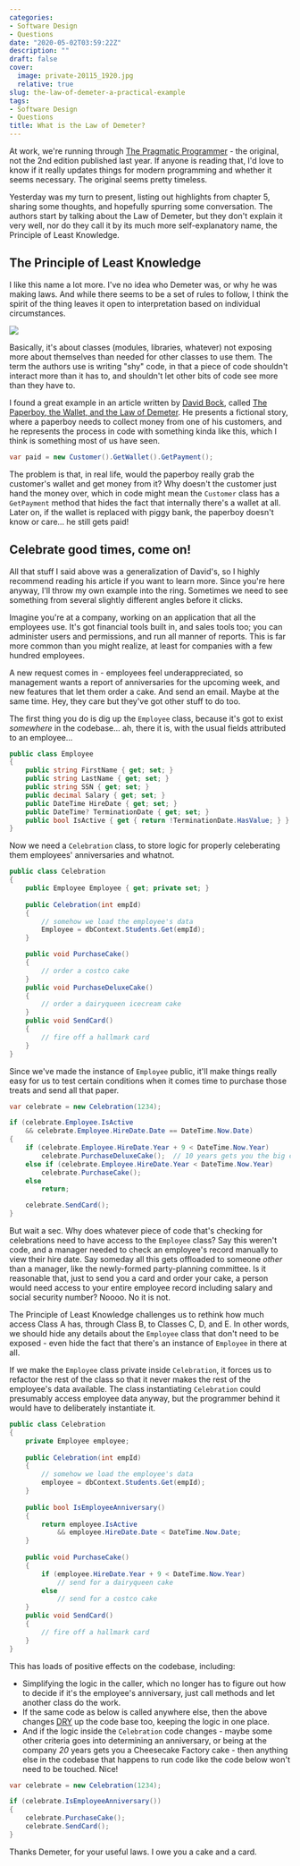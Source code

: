 ```yaml
---
categories:
- Software Design
- Questions
date: "2020-05-02T03:59:22Z"
description: ""
draft: false
cover:
  image: private-20115_1920.jpg
  relative: true
slug: the-law-of-demeter-a-practical-example
tags:
- Software Design
- Questions
title: What is the Law of Demeter?
---
```

At work, we're running through [The Pragmatic Programmer](https://amzn.to/2KNdr4i) - the original, not the 2nd edition published last year. If anyone is reading that, I'd love to know if it really updates things for modern programming and whether it seems necessary. The original seems pretty timeless.

Yesterday was my turn to present, listing out highlights from chapter 5, sharing some thoughts, and hopefully spurring some conversation. The authors start by talking about the Law of Demeter, but they don't explain it very well, nor do they call it by its much more self-explanatory name, the Principle of Least Knowledge.

## The Principle of Least Knowledge

I like this name a lot more. I've no idea who Demeter was, or why he was making laws. And while there seems to be a set of rules to follow, I think the spirit of the thing leaves it open to interpretation based on individual circumstances.

![](https://grantwinney.com/content/images/2020/05/pirates.jpg)

Basically, it's about classes (modules, libraries, whatever) not exposing more about themselves than needed for other classes to use them. The term the authors use is writing "shy" code, in that a piece of code shouldn't interact more than it has to, and shouldn't let other bits of code see more than they have to.

I found a great example in an article written by [David Bock](https://www.linkedin.com/in/davidbock/), called [The Paperboy, the Wallet, and the Law of Demeter](https://www2.ccs.neu.edu/research/demeter/demeter-method/LawOfDemeter/paper-boy/demeter.pdf). He presents a fictional story, where a paperboy needs to collect money from one of his customers, and he represents the process in code with something kinda like this, which I think is something most of us have seen.

```csharp
var paid = new Customer().GetWallet().GetPayment();
```

The problem is that, in real life, would the paperboy really grab the customer's wallet and get money from it? Why doesn't the customer just hand the money over, which in code might mean the `Customer` class has a `GetPayment` method that hides the fact that internally there's a wallet at all. Later on, if the wallet is replaced with piggy bank, the paperboy doesn't know or care... he still gets paid!

## Celebrate good times, come on!

All that stuff I said above was a generalization of David's, so I highly recommend reading his article if you want to learn more. Since you're here anyway, I'll throw my own example into the ring. Sometimes we need to see something from several slightly different angles before it clicks.

Imagine you're at a company, working on an application that all the employees use. It's got financial tools built in, and sales tools too; you can administer users and permissions, and run all manner of reports. This is far more common than you might realize, at least for companies with a few hundred employees.

A new request comes in - employees feel underappreciated, so management wants a report of anniversaries for the upcoming week, and new features that let them order a cake. And send an email. Maybe at the same time. Hey, they care but they've got other stuff to do too.

The first thing you do is dig up the `Employee` class, because it's got to exist _somewhere_ in the codebase... ah, there it is, with the usual fields attributed to an employee...

```csharp
public class Employee
{
    public string FirstName { get; set; }
    public string LastName { get; set; }
    public string SSN { get; set; }
    public decimal Salary { get; set; }
    public DateTime HireDate { get; set; }
    public DateTime? TerminationDate { get; set; }
    public bool IsActive { get { return !TerminationDate.HasValue; } }
}
```

Now we need a `Celebration` class, to store logic for properly celeberating them employees' anniversaries and whatnot.

```csharp
public class Celebration
{
    public Employee Employee { get; private set; }
	
    public Celebration(int empId)
    {
        // somehow we load the employee's data
        Employee = dbContext.Students.Get(empId);
    }

    public void PurchaseCake()
    {
        // order a costco cake
    }
    public void PurchaseDeluxeCake()
    {
        // order a dairyqueen icecream cake
    }
    public void SendCard()
    {
        // fire off a hallmark card
    }
}
```

Since we've made the instance of `Employee` public, it'll make things really easy for us to test certain conditions when it comes time to purchase those treats and send all that paper.

```csharp
var celebrate = new Celebration(1234);

if (celebrate.Employee.IsActive
	&& celebrate.Employee.HireDate.Date == DateTime.Now.Date)
{
	if (celebrate.Employee.HireDate.Year + 9 < DateTime.Now.Year)
		celebrate.PurchaseDeluxeCake();  // 10 years gets you the big cake
	else if (celebrate.Employee.HireDate.Year < DateTime.Now.Year)
		celebrate.PurchaseCake();
	else
		return;

	celebrate.SendCard();
}
```

But wait a sec. Why does whatever piece of code that's checking for celebrations need to have access to the `Employee` class? Say this weren't code, and a manager needed to check an employee's record manually to view their hire date. Say someday all this gets offloaded to someone _other_ than a manager, like the newly-formed party-planning committee. Is it reasonable that, just to send you a card and order your cake, a person would need access to your entire employee record including salary and social security number? Noooo. No it is not.

The Principle of Least Knowledge challenges us to rethink how much access Class A has, through Class B, to Classes C, D, and E. In other words, we should hide any details about the `Employee` class that don't need to be exposed - even hide the fact that there's an instance of `Employee` in there at all.

If we make the `Employee` class private inside `Celebration`, it forces us to refactor the rest of the class so that it never makes the rest of the employee's data available. The class instantiating `Celebration` could presumably access employee data anyway, but the programmer behind it would have to deliberately instantiate it.

```csharp
public class Celebration
{
    private Employee employee;
	
    public Celebration(int empId)
    {
        // somehow we load the employee's data
        employee = dbContext.Students.Get(empId);
    }
	
    public bool IsEmployeeAnniversary()
    {
        return employee.IsActive
            && employee.HireDate.Date < DateTime.Now.Date;
    }
    
    public void PurchaseCake()
    {
        if (employee.HireDate.Year + 9 < DateTime.Now.Year)
            // send for a dairyqueen cake
        else
            // send for a costco cake
    }
    public void SendCard()
    {
        // fire off a hallmark card
    }
}
```

This has loads of positive effects on the codebase, including:

- Simplifying the logic in the caller, which no longer has to figure out how to decide if it's the employee's anniversary, just call methods and let another class do the work.
- If the same code as below is called anywhere else, then the above changes [DRY](https://dzone.com/articles/is-your-code-dry-or-wet) up the code base too, keeping the logic in one place.
- And if the logic inside the `Celebration` code changes - maybe some other criteria goes into determining an anniversary, or being at the company _20_ years gets you a Cheesecake Factory cake - then anything else in the codebase that happens to run code like the code below won't need to be touched. Nice!

```csharp
var celebrate = new Celebration(1234);

if (celebrate.IsEmployeeAnniversary())
{
    celebrate.PurchaseCake();
    celebrate.SendCard();
}
```

Thanks Demeter, for your useful laws. I owe you a cake and a card.
